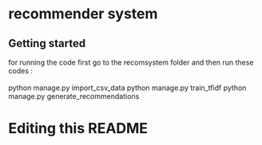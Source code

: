 # recommender system



## Getting started

for running the code first go to the recomsystem folder and then run these codes :
<br></br>
python manage.py import_csv_data
python manage.py train_tfidf
python manage.py generate_recommendations





# Editing this README



